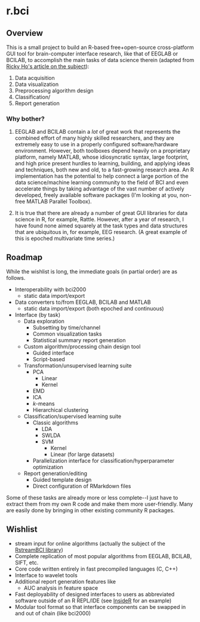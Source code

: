 # r.bci #

## Overview
This is a small project to build an R-based free+open-source cross-platform GUI tool for brain-computer interface research, like that of EEGLAB or BCILAB, to accomplish the main tasks of data science therein (adapted from [Ricky Ho's article on the subject](http://horicky.blogspot.de/2013/08/six-steps-in-data-science.html)):

1. Data acquisition
2. Data visualization
3. Preprocessing algorithm design
4. Classification/
5. Report generation

### Why bother?
1. EEGLAB and BCILAB contain a *lot* of great work that represents the combined effort of many highly skilled researchers, and they are extremely easy to use in a properly configured software/hardware environment. However, both toolboxes depend heavily on a proprietary platform, namely MATLAB, whose idiosyncratic syntax, large footprint, and high price present hurdles to learning, building, and applying ideas and techniques, both new and old, to a fast-growing research area. An R implementation has the potential to help connect a large portion of the data science/machine learning community to the field of BCI and even accelerate things by taking advantage of the vast number of actively developed, freely available software packages (I'm looking at you, non-free MATLAB Parallel Toolbox).

2. It is true that there are already a number of great GUI libraries for data science in R, for example, Rattle. However, after a year of research, I have found none aimed squarely at the task types and data structures that are ubiquitous in, for example, EEG research. (A great example of this is epoched multivariate time series.)

## Roadmap
While the wishlist is long, the immediate goals (in partial order) are as follows.

- Interoperability with bci2000
    - static data import/export
- Data converters to/from EEGLAB, BCILAB and MATLAB
    - static data import/export (both epoched and continuous)
- Interface (by task)
    - Data exploration
        - Subsetting by time/channel
        - Common visualization tasks
        - Statistical summary report generation
    - Custom algorithm/processing chain design tool
        - Guided interface
        - Script-based
    - Transformation/unsupervised learning suite
        - PCA
            - Linear
            - Kernel
        - EMD
        - ICA
        - *k*-means
        - Hierarchical clustering
    - Classification/supervised learning suite
        - Classic algorithms
            - LDA
            - SWLDA
            - SVM
                - Kernel
                - Linear (for large datasets)
        - Parallelization interface for classification/hyperparameter optimization
    - Report generation/editing
        - Guided template design
        - Direct configuration of RMarkdown files

Some of these tasks are already more or less complete--I just have to extract them from my own R code and make them more user-friendly. Many are easily done by bringing in other existing community R packages.

## Wishlist
- stream input for online algorithms (actually the subject of the [RstreamBCI library](projecturlhere))
- Complete replication of most popular algorithms from EEGLAB, BCILAB, SIFT, etc.
- Core code written entirely in fast precompiled languages (C, C++)
- Interface to wavelet tools
- Additional report generation features like
    - AUC analysis in feature space
- Fast deployability of designed interfaces to users as abbreviated software outside of an R REPL/IDE (see [InsideR](urlhere) for an example)
- Modular tool format so that interface components can be swapped in and out of chain (like bci2000)
